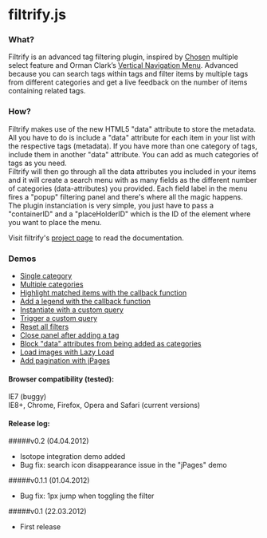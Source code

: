 # filtrify.js


### What?
Filtrify is an advanced tag filtering plugin, inspired by [Chosen](http://harvesthq.github.com/chosen/") multiple select feature and Orman Clark’s [Vertical Navigation Menu](http://webdesigntutsplus.s3.amazonaws.com/tuts/291_vertical_menu/demo/index.html).
Advanced because you can search tags within tags and filter items by multiple tags from different categories and get a live feedback on the number of items containing related tags.



### How?
Filtrify makes use of the new HTML5 "data" attribute to store the metadata.  
All you have to do is include a "data" attribute for each item in your list with the respective tags (metadata). If you have more than one category of tags, include them in another "data" attribute. You can add as much categories of tags as you need.  
Filtrify will then go through all the data attributes you included in your items and it will create a search menu with as many fields as the different number of categories (data-attributes) you provided. Each field label in the menu fires a "popup" filtering panel and there's where all the magic happens.  
The plugin instanciation is very simple, you just have to pass a "containerID" and a "placeHolderID" which is the ID of the element where you want to place the menu.

Visit filtrify's [project page](http://luis-almeida.github.com/filtrify/) to read the documentation.



### Demos
- [Single category](http://luis-almeida.github.com/filtrify/music.html)
- [Multiple categories](http://luis-almeida.github.com/filtrify/movies.html)
- [Highlight matched items with the callback function](http://luis-almeida.github.com/filtrify/highlight.html)
- [Add a legend with the callback function](http://luis-almeida.github.com/filtrify/legend.html)
- [Instantiate with a custom query](http://luis-almeida.github.com/filtrify/query.html)
- [Trigger a custom query](http://luis-almeida.github.com/filtrify/trigger.html)
- [Reset all filters](http://luis-almeida.github.com/filtrify/reset.html)
- [Close panel after adding a tag](http://luis-almeida.github.com/filtrify/close.html)
- [Block "data" attributes from being added as categories](http://luis-almeida.github.com/filtrify/block.html)
- [Load images with Lazy Load](http://luis-almeida.github.com/filtrify/lazyload.html)
- [Add pagination with jPages](http://luis-almeida.github.com/filtrify/jpages.html)



#### Browser compatibility (tested):
IE7 (buggy)  
IE8+, Chrome, Firefox, Opera and Safari (current versions)



#### Release log:  

#####v0.2 (04.04.2012)  
- Isotope integration demo added  
- Bug fix: search icon disappearance issue in the "jPages" demo

#####v0.1.1 (01.04.2012)  
- Bug fix: 1px jump when toggling the filter  

#####v0.1 (22.03.2012)  
- First release



